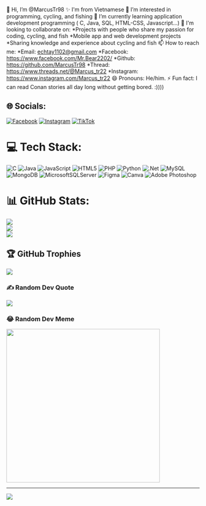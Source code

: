   👋 Hi, I’m @MarcusTr98
  ✨ I'm from Vietnamese
  👀 I’m interested in programming, cycling, and fishing
  🌱 I’m currently learning application development programming ( C, Java, SQL, HTML-CSS, Javascript...)
  💞️ I'm looking to collaborate on: 
  *Projects with people who share my passion for coding, cycling, and fish
  *Mobile app and web development projects
  *Sharing knowledge and experience about cycling and fish
  📫 How to reach me: 
  *Email: echtay1102@gmail.com
  *Facebook: https://www.facebook.com/Mr.Bear2202/
  *Github: https://github.com/MarcusTr98
  *Thread: https://www.threads.net/@Marcus_tr22
  *Instagram: https://www.instagram.com/Marcus_tr22
  😄 Pronouns: He/him.
  ⚡ Fun fact: I can read Conan stories all day long without getting bored. :))))



## 🌐 Socials:
[![Facebook](https://img.shields.io/badge/Facebook-%231877F2.svg?logo=Facebook&logoColor=white)](https://facebook.com/Mr.Bear2202) [![Instagram](https://img.shields.io/badge/Instagram-%23E4405F.svg?logo=Instagram&logoColor=white)](https://instagram.com/marcus_tr22) [![TikTok](https://img.shields.io/badge/TikTok-%23000000.svg?logo=TikTok&logoColor=white)](https://tiktok.com/@marcustran1998) 

# 💻 Tech Stack:
![C](https://img.shields.io/badge/c-%2300599C.svg?style=flat&logo=c&logoColor=white) ![Java](https://img.shields.io/badge/java-%23ED8B00.svg?style=flat&logo=openjdk&logoColor=white) ![JavaScript](https://img.shields.io/badge/javascript-%23323330.svg?style=flat&logo=javascript&logoColor=%23F7DF1E) ![HTML5](https://img.shields.io/badge/html5-%23E34F26.svg?style=flat&logo=html5&logoColor=white) ![PHP](https://img.shields.io/badge/php-%23777BB4.svg?style=flat&logo=php&logoColor=white) ![Python](https://img.shields.io/badge/python-3670A0?style=flat&logo=python&logoColor=ffdd54) ![.Net](https://img.shields.io/badge/.NET-5C2D91?style=flat&logo=.net&logoColor=white) ![MySQL](https://img.shields.io/badge/mysql-%2300000f.svg?style=flat&logo=mysql&logoColor=white) ![MongoDB](https://img.shields.io/badge/MongoDB-%234ea94b.svg?style=flat&logo=mongodb&logoColor=white) ![MicrosoftSQLServer](https://img.shields.io/badge/Microsoft%20SQL%20Server-CC2927?style=flat&logo=microsoft%20sql%20server&logoColor=white) ![Figma](https://img.shields.io/badge/figma-%23F24E1E.svg?style=flat&logo=figma&logoColor=white) ![Canva](https://img.shields.io/badge/Canva-%2300C4CC.svg?style=flat&logo=Canva&logoColor=white) ![Adobe Photoshop](https://img.shields.io/badge/adobe%20photoshop-%2331A8FF.svg?style=flat&logo=adobe%20photoshop&logoColor=white)
# 📊 GitHub Stats:
![](https://github-readme-stats.vercel.app/api?username=MarcusTr98&theme=dark&hide_border=false&include_all_commits=false&count_private=false)<br/>
![](https://github-readme-streak-stats.herokuapp.com/?user=MarcusTr98&theme=dark&hide_border=false)<br/>
![](https://github-readme-stats.vercel.app/api/top-langs/?username=MarcusTr98&theme=dark&hide_border=false&include_all_commits=false&count_private=false&layout=compact)

## 🏆 GitHub Trophies
![](https://github-profile-trophy.vercel.app/?username=MarcusTr98&theme=gruvbox&no-frame=false&no-bg=false&margin-w=4)

### ✍️ Random Dev Quote
![](https://quotes-github-readme.vercel.app/api?type=horizontal&theme=radical)

### 😂 Random Dev Meme
<img src='https://randommeme-five.vercel.app/' style="height: 400px;"/>

---
[![](https://visitcount.itsvg.in/api?id=MarcusTr98&icon=2&color=1)](https://visitcount.itsvg.in)

<!-- Proudly created with GPRM ( https://gprm.itsvg.in ) -->
